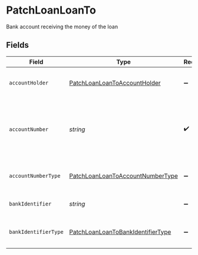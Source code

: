 # PatchLoanLoanTo

Bank account receiving the money of the loan


## Fields

| Field                                                                                         | Type                                                                                          | Required                                                                                      | Description                                                                                   |
| --------------------------------------------------------------------------------------------- | --------------------------------------------------------------------------------------------- | --------------------------------------------------------------------------------------------- | --------------------------------------------------------------------------------------------- |
| `accountHolder`                                                                               | [PatchLoanLoanToAccountHolder](../../models/shared/patchloanloantoaccountholder.md)           | :heavy_minus_sign:                                                                            | The business owning the account.                                                              |
| `accountNumber`                                                                               | *string*                                                                                      | :heavy_check_mark:                                                                            | The account identifier. Only IBANs are supported at the moment.                               |
| `accountNumberType`                                                                           | [PatchLoanLoanToAccountNumberType](../../models/shared/patchloanloantoaccountnumbertype.md)   | :heavy_minus_sign:                                                                            | The type of account number (e.g. IBAN).                                                       |
| `bankIdentifier`                                                                              | *string*                                                                                      | :heavy_minus_sign:                                                                            | The identifier of the bank.                                                                   |
| `bankIdentifierType`                                                                          | [PatchLoanLoanToBankIdentifierType](../../models/shared/patchloanloantobankidentifiertype.md) | :heavy_minus_sign:                                                                            | The type of bank identifier (e.g. BIC).                                                       |